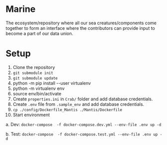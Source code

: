 # Marine
The ecosystem/repository where all our sea creatures/components come together to form an interface where the contributors can provide input to become a part of our data union.

# Setup

1. Clone the repository
2. `git submodule init`
3. `git submodule update`
4. python -m pip install --user virtualenv
5. python -m virtualenv env
6. source env/bin/activate
7. Create `properties.ini` in `Crab/` folder and add database credentials.
8. Create `.env` file from `.sample_env` and add database credentials.
9. `cp ./config/Dockerfile_Mantis ./Mantis/Dockerfile`
10. Start environment

   a. Dev: `docker-compose  -f docker-compose.dev.yml --env-file .env up -d`

   b. Test: `docker-compose  -f docker-compose.test.yml --env-file .env up -d`

